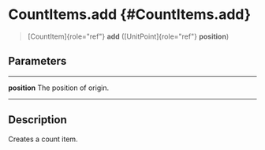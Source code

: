 CountItems.add {#CountItems.add}
==============

> [CountItem]{role="ref"} **add** ([UnitPoint]{role="ref"} **position**)

Parameters
----------

  -------------- -------------------------
  **position**   The position of origin.
  -------------- -------------------------

Description
-----------

Creates a count item.
